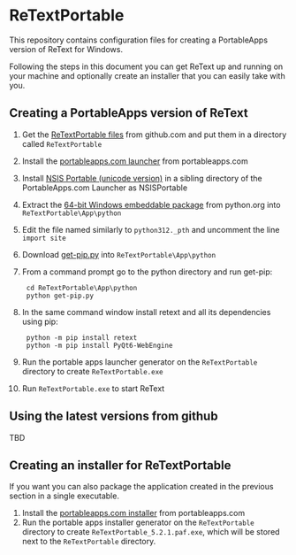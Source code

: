 ReTextPortable
==============
This repository contains configuration files for creating a PortableApps
version of ReText for Windows.

Following the steps in this document you can get ReText up and running
on your machine and optionally create an installer that you can easily
take with you.


Creating a PortableApps version of ReText
-----------------------------------------

1. Get the [ReTextPortable files][1] from github.com and put them in a
   directory called `ReTextPortable`
2. Install the [portableapps.com launcher][2] from portableapps.com
3. Install [NSIS Portable (unicode version)][3] in a sibling directory of 
   the PortableApps.com Launcher as NSISPortable
4. Extract the [64-bit Windows embeddable package][4] from python.org into
   `ReTextPortable\App\python`
5. Edit the file named similarly to `python312._pth` and uncomment the line `import site` 
6. Download [get-pip.py][5] into
   `ReTextPortable\App\python`
7. From a command prompt go to the python directory and run get-pip:

        cd ReTextPortable\App\python
        python get-pip.py
        
8. In the same command window install retext and all its dependencies using pip:

        python -m pip install retext
        python -m pip install PyQt6-WebEngine

12. Run the portable apps launcher generator on the `ReTextPortable` directory
    to create `ReTextPortable.exe`
13. Run `ReTextPortable.exe` to start ReText


[1]: https://github.com/Griffon26/ReTextPortable
[2]: http://portableapps.com/apps/development/portableapps.com_launcher
[3]: http://portableapps.com/apps/development/nsis_portable
[4]: https://www.python.org/downloads/windows/
[5]: https://bootstrap.pypa.io/get-pip.py


Using the latest versions from github
-------------------------------------

TBD



Creating an installer for ReTextPortable
----------------------------------------

If you want you can also package the application created in the previous
section in a single executable.

1. Install the [portableapps.com installer][6] from portableapps.com
2. Run the portable apps installer generator on the `ReTextPortable` directory
   to create `ReTextPortable_5.2.1.paf.exe`, which will be stored next to the
   `ReTextPortable` directory.

[6]: http://portableapps.com/apps/development/portableapps.com_installer

